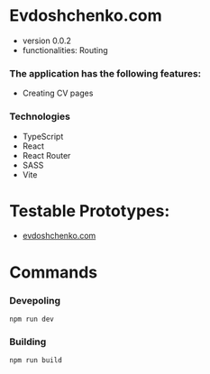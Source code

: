 # Evdoshchenko.com

* version 0.0.2
* functionalities: Routing

### The application has the following features:
* Creating CV pages

### Technologies
* TypeScript
* React
* React Router
* SASS
* Vite

# Testable Prototypes: 

* [evdoshchenko.com](http://evdoshchenko.com/)

# Commands

### Devepoling
```
npm run dev
```

### Building
```
npm run build
```
